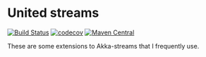 # United streams

[![Build Status](https://travis-ci.org/mboogerd/united-streams.svg)](https://travis-ci.org/mboogerd/united-streams)
[![codecov](https://codecov.io/gh/mboogerd/united-streams/branch/master/graph/badge.svg)](https://codecov.io/gh/mboogerd/united-streams)
[![Maven Central](https://img.shields.io/maven-central/v/mboogerd/united-streams_2.11.svg)](https://maven-badges.herokuapp.com/maven-central/mboogerd/united-streams_2.11)

These are some extensions to Akka-streams that I frequently use.